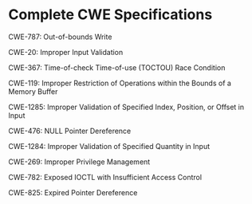 

# Complete CWE Specifications

CWE-787: Out-of-bounds Write

CWE-20: Improper Input Validation

CWE-367: Time-of-check Time-of-use (TOCTOU) Race Condition

CWE-119: Improper Restriction of Operations within the Bounds of a Memory Buffer

CWE-1285: Improper Validation of Specified Index, Position, or Offset in Input

CWE-476: NULL Pointer Dereference

CWE-1284: Improper Validation of Specified Quantity in Input

CWE-269: Improper Privilege Management

CWE-782: Exposed IOCTL with Insufficient Access Control

CWE-825: Expired Pointer Dereference